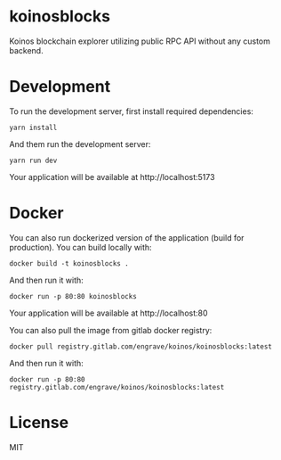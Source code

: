 # koinosblocks

Koinos blockchain explorer utilizing public RPC API without any custom backend.

# Development

To run the development server, first install required dependencies:

```shell
yarn install
```

And them run the development server:

```shell
yarn run dev
```

Your application will be available at http://localhost:5173


# Docker

You can also run dockerized version of the application (build for production). You can build locally with:

```shell
docker build -t koinosblocks .
```

And then run it with:

```shell
docker run -p 80:80 koinosblocks
```

Your application will be available at http://localhost:80

You can also pull the image from gitlab docker registry:

```shell
docker pull registry.gitlab.com/engrave/koinos/koinosblocks:latest
```

And then run it with:

```shell
docker run -p 80:80 registry.gitlab.com/engrave/koinos/koinosblocks:latest
```
# License

MIT
